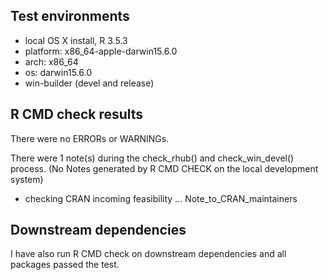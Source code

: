 ## Test environments
* local OS X install, R 3.5.3
* platform: x86_64-apple-darwin15.6.0 
* arch: x86_64                      
* os: darwin15.6.0
* win-builder (devel and release)

## R CMD check results
There were no ERRORs or WARNINGs. 

There were 1 note(s) during the check_rhub() and check_win_devel() process. (No Notes generated by R CMD CHECK on the local development system)

* checking CRAN incoming feasibility ... Note_to_CRAN_maintainers

## Downstream dependencies
I have also run R CMD check on downstream dependencies and all packages passed the test.
